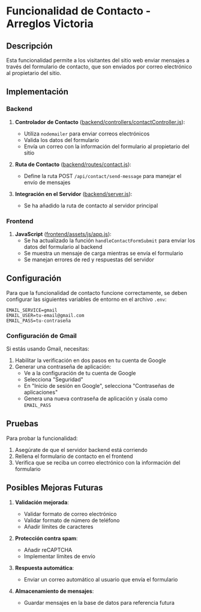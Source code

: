# Funcionalidad de Contacto - Arreglos Victoria

## Descripción

Esta funcionalidad permite a los visitantes del sitio web enviar mensajes a través del formulario de contacto, que son enviados por correo electrónico al propietario del sitio.

## Implementación

### Backend

1. **Controlador de Contacto** ([backend/controllers/contactController.js](file:///laloaggro/flores/backend/controllers/contactController.js)):
   - Utiliza `nodemailer` para enviar correos electrónicos
   - Valida los datos del formulario
   - Envía un correo con la información del formulario al propietario del sitio

2. **Ruta de Contacto** ([backend/routes/contact.js](file:///laloaggro/flores/backend/routes/contact.js)):
   - Define la ruta POST `/api/contact/send-message` para manejar el envío de mensajes

3. **Integración en el Servidor** ([backend/server.js](file:///laloaggro/flores/backend/server.js)):
   - Se ha añadido la ruta de contacto al servidor principal

### Frontend

1. **JavaScript** ([frontend/assets/js/app.js](file:///laloaggro/flores/frontend/assets/js/app.js)):
   - Se ha actualizado la función `handleContactFormSubmit` para enviar los datos del formulario al backend
   - Se muestra un mensaje de carga mientras se envía el formulario
   - Se manejan errores de red y respuestas del servidor

## Configuración

Para que la funcionalidad de contacto funcione correctamente, se deben configurar las siguientes variables de entorno en el archivo `.env`:

```
EMAIL_SERVICE=gmail
EMAIL_USER=tu-email@gmail.com
EMAIL_PASS=tu-contraseña
```

### Configuración de Gmail

Si estás usando Gmail, necesitas:

1. Habilitar la verificación en dos pasos en tu cuenta de Google
2. Generar una contraseña de aplicación:
   - Ve a la configuración de tu cuenta de Google
   - Selecciona "Seguridad"
   - En "Inicio de sesión en Google", selecciona "Contraseñas de aplicaciones"
   - Genera una nueva contraseña de aplicación y úsala como `EMAIL_PASS`

## Pruebas

Para probar la funcionalidad:

1. Asegúrate de que el servidor backend está corriendo
2. Rellena el formulario de contacto en el frontend
3. Verifica que se reciba un correo electrónico con la información del formulario

## Posibles Mejoras Futuras

1. **Validación mejorada**:
   - Validar formato de correo electrónico
   - Validar formato de número de teléfono
   - Añadir límites de caracteres

2. **Protección contra spam**:
   - Añadir reCAPTCHA
   - Implementar límites de envío

3. **Respuesta automática**:
   - Enviar un correo automático al usuario que envía el formulario

4. **Almacenamiento de mensajes**:
   - Guardar mensajes en la base de datos para referencia futura